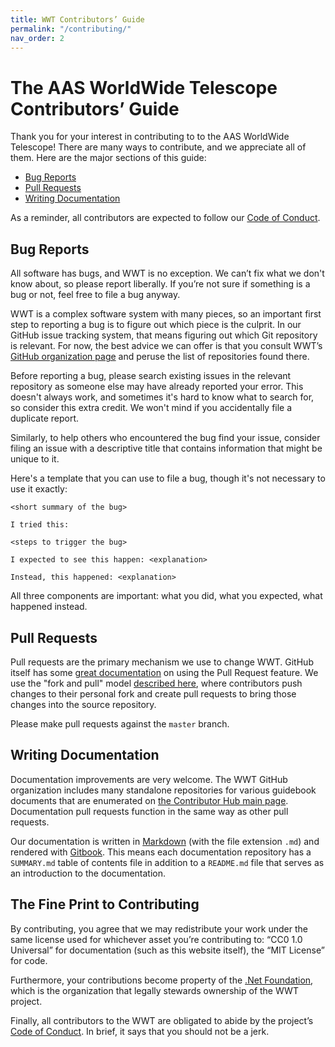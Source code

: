```yaml
---
title: WWT Contributors’ Guide
permalink: "/contributing/"
nav_order: 2
---
```


# The AAS WorldWide Telescope Contributors’ Guide

Thank you for your interest in contributing to to the AAS WorldWide Telescope!
There are many ways to contribute, and we appreciate all of them. Here are the
major sections of this guide:

* [Bug Reports](#bug-reports)
* [Pull Requests](#pull-requests)
* [Writing Documentation](#writing-documentation)

As a reminder, all contributors are expected to follow our [Code of Conduct][coc].

[coc]: ./CODE_OF_CONDUCT.md


## Bug Reports
[bug-reports]: #bug-reports

All software has bugs, and WWT is no exception. We can’t fix what we don't
know about, so please report liberally. If you’re not sure if something is a
bug or not, feel free to file a bug anyway.

WWT is a complex software system with many pieces, so an important first step
to reporting a bug is to figure out which piece is the culprit. In our GitHub
issue tracking system, that means figuring out which Git repository is
relevant. For now, the best advice we can offer is that you consult WWT’s
[GitHub organization page](https://github.com/WorldWideTelescope/) and peruse
the list of repositories found there.

Before reporting a bug, please search existing issues in the relevant
repository as someone else may have already reported your error. This doesn't
always work, and sometimes it's hard to know what to search for, so consider
this extra credit. We won't mind if you accidentally file a duplicate report.

Similarly, to help others who encountered the bug find your issue, consider
filing an issue with a descriptive title that contains information that
might be unique to it.

Here's a template that you can use to file a bug, though it's not necessary to
use it exactly:

    <short summary of the bug>

    I tried this:

    <steps to trigger the bug>

    I expected to see this happen: <explanation>

    Instead, this happened: <explanation>

All three components are important: what you did, what you expected, what
happened instead.


## Pull Requests
[pull-requests]: #pull-requests

Pull requests are the primary mechanism we use to change WWT. GitHub itself
has some [great documentation][about-pull-requests] on using the Pull Request
feature. We use the "fork and pull" model
[described here][development-models], where contributors push changes to their
personal fork and create pull requests to bring those changes into the source
repository.

[about-pull-requests]: https://help.github.com/articles/about-pull-requests/
[development-models]: https://help.github.com/articles/about-collaborative-development-models/

Please make pull requests against the `master` branch.


## Writing Documentation
[writing-documentation]: #writing-documentation

Documentation improvements are very welcome. The WWT GitHub organization
includes many standalone repositories for various guidebook documents that are
enumerated on [the Contributor Hub main page](./index.md). Documentation pull
requests function in the same way as other pull requests.

Our documentation is written in
[Markdown](https://en.wikipedia.org/wiki/Markdown) (with the file extension
`.md`) and rendered with [Gitbook](https://www.gitbook.com/). This means each
documentation repository has a `SUMMARY.md` table of contents file in addition
to a `README.md` file that serves as an introduction to the documentation.


## The Fine Print to Contributing

By contributing, you agree that we may redistribute your work under the same
license used for whichever asset you’re contributing to: “CC0 1.0 Universal”
for documentation (such as this website itself), the “MIT License” for code.

Furthermore, your contributions become property of the
[.Net Foundation](https://www.dotnetfoundation.org/), which is the
organization that legally stewards ownership of the WWT project.

Finally, all contributors to the WWT are obligated to abide by the project’s
[Code of Conduct][coc]. In brief, it says that you should not be a jerk.
